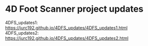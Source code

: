# 4D Foot Scanner project updates



4DFS_updates1: https://jurc192.github.io/4DFS_updates/4DFS_updates1.html 
4DFS_updates2: https://jurc192.github.io/4DFS_updates/4DFS_updates2.html
